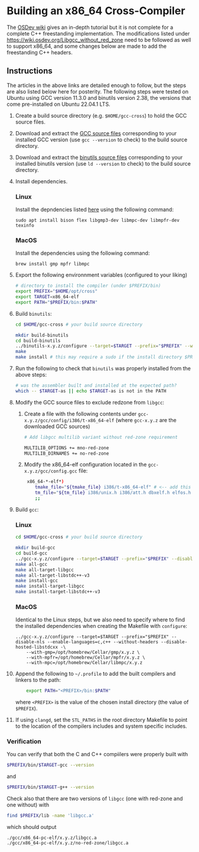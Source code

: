 # Building an x86_64 Cross-Compiler

The [OSDev wiki](https://wiki.osdev.org/Libgcc_without_red_zone) gives an in-depth tutorial but it is not complete for a complete C++ freestanding implementation. The modifications listed under https://wiki.osdev.org/Libgcc_without_red_zone need to be followed as well to support x86_64, and some changes below are made to add the freestanding C++ headers.

## Instructions

The articles in the above links are detailed enough to follow, but the steps are also listed below here for posterity. The following steps were tested on Ubuntu using GCC version 11.3.0 and binutils version 2.38, the versions that come pre-installed on Ubuntu 22.04.1 LTS.

1. Create a build source directory (e.g. `$HOME/gcc-cross`) to hold the GCC source files.
1. Download and extract the [GCC source files](https://ftp.gnu.org/gnu/gcc/) corresponding to your installed GCC version (use `gcc --version` to check) to the build source directory.
1. Download and extract the [binutils source files](https://ftp.gnu.org/gnu/binutils/?C=M;O=D) corresponding to your installed binutils version (use `ld --version` to check) to the build source directory.
1. Install dependencies. 
    ### Linux
    Install the depndencies listed [here](https://wiki.osdev.org/GCC_Cross-Compiler#Installing_Dependencies) using the following command:
    ```
    sudo apt install bison flex libgmp3-dev libmpc-dev libmpfr-dev texinfo
    ```

    ### MacOS
    Install the dependencies using the following command:
    ```
    brew install gmp mpfr libmpc
    ```
    
1. Export the following environnment variables (configured to your liking)
    ```bash
    # directory to install the compiler (under $PREFIX/bin)
    export PREFIX="$HOME/opt/cross" 
    export TARGET=x86_64-elf
    export PATH="$PREFIX/bin:$PATH" 
    ```
1. Build `binutils`:
    ```bash
    cd $HOME/gcc-cross # your build source directory
 
    mkdir build-binutils
    cd build-binutils
    ../binutils-x.y.z/configure --target=$TARGET --prefix="$PREFIX" --with-sysroot --disable-nls --disable-werror # replace x.y.z with your binutils version
    make
    make install # this may require a sudo if the install directory $PREFIX is protected
    ```
1. Run the following to check that `binutils` was properly installed from the above steps:
    ```bash
    # was the assembler built and installed at the expected path?
    which -- $TARGET-as || echo $TARGET-as is not in the PATH
    ```
1. Modify the GCC source files to exclude redzone from `libgcc`:
    1. Create a file with the following contents under `gcc-x.y.z/gcc/config/i386/t-x86_64-elf` (where `gcc-x.y.z` are the downloaded GCC sources)
        ```bash
        # Add libgcc multilib variant without red-zone requirement
    
        MULTILIB_OPTIONS += mno-red-zone
        MULTILIB_DIRNAMES += no-red-zone
        ```
    1. Modify the x86_64-elf configuration located in the `gcc-x.y.z/gcc/config.gcc` file:
        ```bash
         x86_64-*-elf*)
            tmake_file="${tmake_file} i386/t-x86_64-elf" # <-- add this line
            tm_file="${tm_file} i386/unix.h i386/att.h dbxelf.h elfos.h newlib-stdint.h i386/i386elf.h i386/x86-64.h"
            ;;
        ```
1. Build `gcc`:
    ### Linux
    ```bash
    cd $HOME/gcc-cross # your build source directory

    mkdir build-gcc
    cd build-gcc
    ../gcc-x.y.z/configure --target=$TARGET --prefix="$PREFIX" --disable-nls --enable-languages=c,c++ --without-headers --disable-hosted-libstdcxx # replace x.y.z with your binutils version
    make all-gcc
    make all-target-libgcc
    make all-target-libstdc++-v3
    make install-gcc
    make install-target-libgcc
    make install-target-libstdc++-v3
    ```
    ### MacOS
    Identical to the Linux steps, but we also need to specify where to find the installed dependencies when creating the Makefile with `configure`:
    ```
    ../gcc-x.y.z/configure --target=$TARGET --prefix="$PREFIX" --disable-nls --enable-languages=c,c++ --without-headers --disable-hosted-libstdcxx -\
        --with-gmp=/opt/homebrew/Cellar/gmp/x.y.z \
        --with-mpfr=/opt/homebrew/Cellar/mpfr/x.y.z \
        --with-mpc=/opt/homebrew/Cellar/libmpc/x.y.z 
    ``` 
1. Append the following to `~/.profile` to add the built compilers and linkers to the path:
    ```bash
        export PATH="<PREFIX>/bin:$PATH"
    ```
    where `<PREFIX>` is the value of the chosen install directory (the value of `$PREFIX`).

1. If using `clangd`, set the `STL_PATHS` in the root directory Makefile to point to the location of the compilers includes and system specific includes.

### Verification

You can verify that both the C and C++ compiilers were properly built with
```bash
$PREFIX/bin/$TARGET-gcc --version
```
and
```bash
$PREFIX/bin/$TARGET-g++ --version
```

Check also that there are two versions of `libgcc` (one with red-zone and one without) with
```bash
find $PREFIX/lib -name 'libgcc.a'
```
which should output
```
./gcc/x86_64-pc-elf/x.y.z/libgcc.a
./gcc/x86_64-pc-elf/x.y.z/no-red-zone/libgcc.a
```


